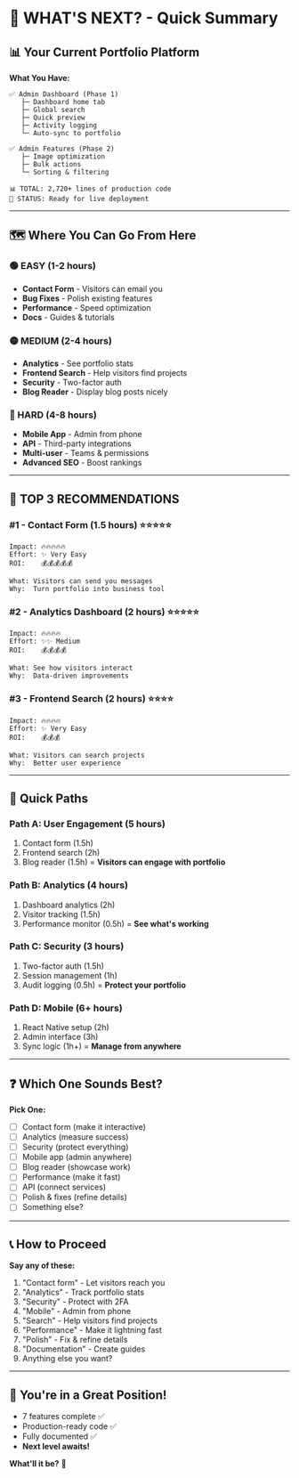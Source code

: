 # 🎯 WHAT'S NEXT? - Quick Summary

## 📊 Your Current Portfolio Platform

**What You Have:**
```
✅ Admin Dashboard (Phase 1)
   ├─ Dashboard home tab
   ├─ Global search
   ├─ Quick preview
   ├─ Activity logging
   └─ Auto-sync to portfolio

✅ Admin Features (Phase 2)
   ├─ Image optimization
   ├─ Bulk actions
   └─ Sorting & filtering

📊 TOTAL: 2,720+ lines of production code
🎯 STATUS: Ready for live deployment
```

---

## 🗺️ Where You Can Go From Here

### 🟢 EASY (1-2 hours)
- **Contact Form** - Visitors can email you
- **Bug Fixes** - Polish existing features
- **Performance** - Speed optimization
- **Docs** - Guides & tutorials

### 🟡 MEDIUM (2-4 hours)
- **Analytics** - See portfolio stats
- **Frontend Search** - Help visitors find projects
- **Security** - Two-factor auth
- **Blog Reader** - Display blog posts nicely

### 🔴 HARD (4-8 hours)
- **Mobile App** - Admin from phone
- **API** - Third-party integrations
- **Multi-user** - Teams & permissions
- **Advanced SEO** - Boost rankings

---

## 🎯 TOP 3 RECOMMENDATIONS

### **#1 - Contact Form (1.5 hours)** ⭐⭐⭐⭐⭐
```
Impact: 🔥🔥🔥🔥🔥
Effort: ✨ Very Easy
ROI:    💰💰💰💰💰

What: Visitors can send you messages
Why:  Turn portfolio into business tool
```

### **#2 - Analytics Dashboard (2 hours)** ⭐⭐⭐⭐⭐
```
Impact: 🔥🔥🔥🔥
Effort: ✨✨ Medium
ROI:    💰💰💰💰

What: See how visitors interact
Why:  Data-driven improvements
```

### **#3 - Frontend Search (2 hours)** ⭐⭐⭐⭐
```
Impact: 🔥🔥🔥🔥
Effort: ✨ Very Easy
ROI:    💰💰💰

What: Visitors can search projects
Why:  Better user experience
```

---

## 🚀 Quick Paths

### Path A: User Engagement (5 hours)
1. Contact form (1.5h)
2. Frontend search (2h)
3. Blog reader (1.5h)
= **Visitors can engage with portfolio**

### Path B: Analytics (4 hours)
1. Dashboard analytics (2h)
2. Visitor tracking (1.5h)
3. Performance monitor (0.5h)
= **See what's working**

### Path C: Security (3 hours)
1. Two-factor auth (1.5h)
2. Session management (1h)
3. Audit logging (0.5h)
= **Protect your portfolio**

### Path D: Mobile (6+ hours)
1. React Native setup (2h)
2. Admin interface (3h)
3. Sync logic (1h+)
= **Manage from anywhere**

---

## ❓ Which One Sounds Best?

**Pick One:**
- [ ] Contact form (make it interactive)
- [ ] Analytics (measure success)
- [ ] Security (protect everything)
- [ ] Mobile app (admin anywhere)
- [ ] Blog reader (showcase work)
- [ ] Performance (make it fast)
- [ ] API (connect services)
- [ ] Polish & fixes (refine details)
- [ ] Something else?

---

## 📞 How to Proceed

**Say any of these:**
1. "Contact form" - Let visitors reach you
2. "Analytics" - Track portfolio stats
3. "Security" - Protect with 2FA
4. "Mobile" - Admin from phone
5. "Search" - Help visitors find projects
6. "Performance" - Make it lightning fast
7. "Polish" - Fix & refine details
8. "Documentation" - Create guides
9. Anything else you want?

---

## 🎊 You're in a Great Position!

- 7 features complete ✅
- Production-ready code ✅
- Fully documented ✅
- **Next level awaits!**

**What'll it be?** 🚀
